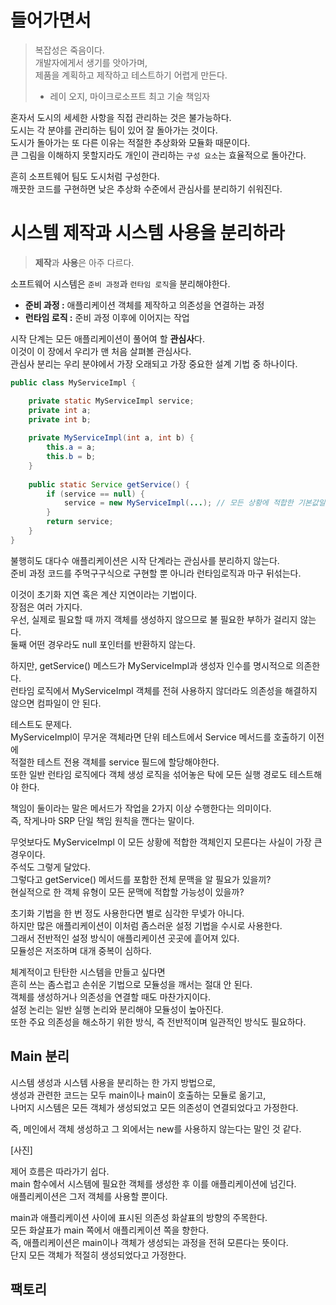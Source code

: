 # 들어가면서   
> 복잡성은 죽음이다.        
> 개발자에게서 생기를 앗아가며,       
> 제품을 계획하고 제작하고 테스트하기 어렵게 만든다.        
> - 레이 오지, 마이크로소프트 최고 기술 책임자      
    
혼자서 도시의 세세한 사항을 직접 관리하는 것은 불가능하다.        
도시는 각 분야를 관리하는 팀이 있어 잘 돌아가는 것이다.       
도시가 돌아가는 또 다른 이유는 적절한 추상화와 모듈화 때문이다.       
큰 그림을 이해하지 못할지라도 개인이 관리하는 `구성 요소`는 효율적으로 돌아간다.     
    
흔히 소프트웨어 팀도 도시처럼 구성한다.        
깨끗한 코드를 구현하면 낮은 추상화 수준에서 관심사를 분리하기 쉬워진다.     

# 시스템 제작과 시스템 사용을 분리하라    
> **제작**과 **사용**은 아주 다르다.      
       
소프트웨어 시스템은 `준비 과정`과 `런타임 로직`을 분리해야한다.      
* **준비 과정 :** 애플리케이션 객체를 제작하고 의존성을 연결하는 과정   
* **런타임 로직 :** 준비 과정 이후에 이어지는 작업   

시작 단계는 모든 애플리케이션이 풀어여 할 **관심사**다.   
이것이 이 장에서 우리가 맨 처음 살펴볼 관심사다.   
관심사 분리는 우리 분야에서 가장 오래되고 가장 중요한 설계 기법 중 하나이다.   

```java
public class MyServiceImpl {

    private static MyServiceImpl service;
    private int a;
    private int b;
    
    private MyServiceImpl(int a, int b) {
        this.a = a;
        this.b = b;
    }
    
    public static Service getService() {
        if (service == null) {
            service = new MyServiceImpl(...); // 모든 상황에 적합한 기본값일까?    
        } 
        return service;      
    }
}

```

불행히도 대다수 애플리케이션은 시작 단계라는 관심사를 분리하지 않는다.    
준비 과정 코드를 주먹구구식으로 구현할 뿐 아니라 런타임로직과 마구 뒤섞는다.    

이것이 초기화 지연 혹은 계산 지연이라는 기법이다.   
장점은 여러 가지다.    
우선, 실제로 필요할 때 까지 객체를 생성하지 않으므로 불 필요한 부하가 걸리지 않는다.    
둘째 어떤 경우라도 null 포인터를 반환하지 않는다.   
   
하지만, getService() 메스드가 MyServiceImpl과 생성자 인수를 명시적으로 의존한다.   
런타임 로직에서 MyServiceImpl 객체를 전혀 사용하지 않더라도 의존성을 해결하지 않으면 컴파일이 안 된다.    

테스트도 문제다.   
MyServiceImpl이 무거운 객체라면 단위 테스트에서 Service 메서드를 호출하기 이전에    
적절한 테스트 전용 객체를 service 필드에 할당해야한다.    
또한 일반 런타임 로직에다 객체 생성 로직을 섞어놓은 탁에 모든 실행 경로도 테스트해야 한다.    

책임이 둘이라는 말은 메서드가 작업을 2가지 이상 수행한다는 의미이다.   
즉, 작게나마 SRP 단일 책임 원칙을 깬다는 말이다.   

무엇보다도 MyServiceImpl 이 모든 상황에 적합한 객체인지 모른다는 사실이 가장 큰 경우이다.   
주석도 그렇게 달았다.    
그렇다고 getService() 메서드를 포함한 전체 문맥을 알 필요가 있을끼?   
현실적으로 한 객체 유형이 모든 문맥에 적합할 가능성이 있을까?    

초기화 기법을 한 번 정도 사용한다면 별로 심각한 무넺가 아니다.   
하지만 많은 애플리케이션이 이처럼 좀스러운 설정 기법을 수시로 사용한다.    
그래서 전반적인 설정 방식이 애플리케이션 곳곳에 흩어져 있다.    
모듈성은 저조하며 대개 중복이 심하다.      
   
체계적이고 탄탄한 시스템을 만들고 싶다면        
흔히 쓰는 좀스럽고 손쉬운 기법으로 모듈성을 깨서는 절대 안 된다.        
객체를 생성하거나 의존성을 연결할 때도 마찬가지이다.      
설정 논리는 일반 실행 논리와 분리해야 모듈성이 높아진다.        
또한 주요 의존성을 해소하기 위한 방식, 즉 전반적이며 일관적인 방식도 필요하다.        
      
## Main 분리 
시스템 생성과 시스템 사용을 분리하는 한 가지 방법으로,   
생성과 관련한 코드는 모두 main이나 main이 호출하는 모듈로 옮기고,   
나머지 시스템은 모든 객체가 생성되었고 모든 의존성이 연결되었다고 가정한다.    

즉, 메인에서 객체 생성하고 그 외에서는 new를 사용하지 않는다는 말인 것 같다.   

[사진]   
   
제어 흐름은 따라가기 쉽다.        
main 함수에서 시스템에 필요한 객체를 생성한 후 이를 애플리케이션에 넘긴다.       
애플리케이션은 그저 객체를 사용할 뿐이다.      
    
main과 애플리케이션 사이에 표시된 의존성 화살표의 방향의 주목한다.       
모든 화살표가 main 쪽에서 애플리케이션 쪽을 향한다.      
즉, 애플리케이션은 main이나 객체가 생성되는 과정을 전혀 모른다는 뜻이다.       
단지 모든 객체가 적절히 생성되었다고 가정한다.      

## 팩토리 



  
















